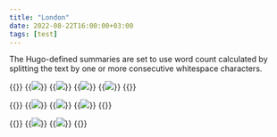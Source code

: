 ```yaml
---
title: "London"
date: 2022-08-22T16:00:00+03:00
tags: [test]
---
```


The Hugo-defined summaries are set to use word count calculated by splitting the
text by one or more consecutive whitespace characters.

<!--more-->

{{<gallery col="4" layout="full" >}}
{{<img src="vsco5c23cc2e48d32.jpeg">}}
{{<img src="vsco5c23cc3426b5c.jpeg">}}
{{<img src="vsco5c24beaebedaa.jpeg">}}
{{<img src="vsco5c24beb08a89f.jpeg">}}
{{</gallery>}}

{{<gallery col="3" layout="out" >}}
{{<img src="vsco5c224e02bf196.jpeg">}}
{{<img src="vsco5c241e5d9c1a0.jpeg">}}
{{<img src="vsco5c251aa934e66.jpeg">}}
{{</gallery>}}

{{<gallery col="2">}}
{{<img src="vsco5c242806449a0.jpeg">}}
{{<img src="vsco5c23cc3426b5c.jpeg">}}
{{</gallery>}}


